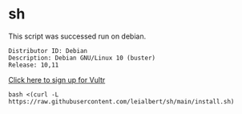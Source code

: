 # sh

This script was successed run on debian.

```
Distributor ID: Debian
Description: Debian GNU/Linux 10 (buster)
Release: 10,11
```

[Click here to sign up for Vultr](https://www.vultr.com/?ref=9431228-8H)

```shell
bash <(curl -L https://raw.githubusercontent.com/leialbert/sh/main/install.sh)
```
